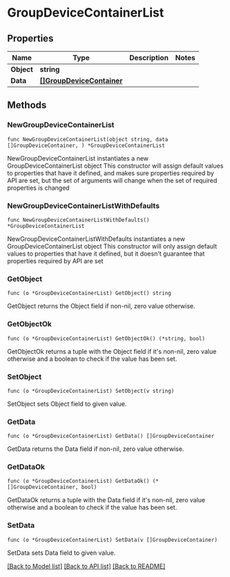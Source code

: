 # GroupDeviceContainerList

## Properties

Name | Type | Description | Notes
------------ | ------------- | ------------- | -------------
**Object** | **string** |  | 
**Data** | [**[]GroupDeviceContainer**](GroupDeviceContainer.md) |  | 

## Methods

### NewGroupDeviceContainerList

`func NewGroupDeviceContainerList(object string, data []GroupDeviceContainer, ) *GroupDeviceContainerList`

NewGroupDeviceContainerList instantiates a new GroupDeviceContainerList object
This constructor will assign default values to properties that have it defined,
and makes sure properties required by API are set, but the set of arguments
will change when the set of required properties is changed

### NewGroupDeviceContainerListWithDefaults

`func NewGroupDeviceContainerListWithDefaults() *GroupDeviceContainerList`

NewGroupDeviceContainerListWithDefaults instantiates a new GroupDeviceContainerList object
This constructor will only assign default values to properties that have it defined,
but it doesn't guarantee that properties required by API are set

### GetObject

`func (o *GroupDeviceContainerList) GetObject() string`

GetObject returns the Object field if non-nil, zero value otherwise.

### GetObjectOk

`func (o *GroupDeviceContainerList) GetObjectOk() (*string, bool)`

GetObjectOk returns a tuple with the Object field if it's non-nil, zero value otherwise
and a boolean to check if the value has been set.

### SetObject

`func (o *GroupDeviceContainerList) SetObject(v string)`

SetObject sets Object field to given value.


### GetData

`func (o *GroupDeviceContainerList) GetData() []GroupDeviceContainer`

GetData returns the Data field if non-nil, zero value otherwise.

### GetDataOk

`func (o *GroupDeviceContainerList) GetDataOk() (*[]GroupDeviceContainer, bool)`

GetDataOk returns a tuple with the Data field if it's non-nil, zero value otherwise
and a boolean to check if the value has been set.

### SetData

`func (o *GroupDeviceContainerList) SetData(v []GroupDeviceContainer)`

SetData sets Data field to given value.



[[Back to Model list]](../README.md#documentation-for-models) [[Back to API list]](../README.md#documentation-for-api-endpoints) [[Back to README]](../README.md)


